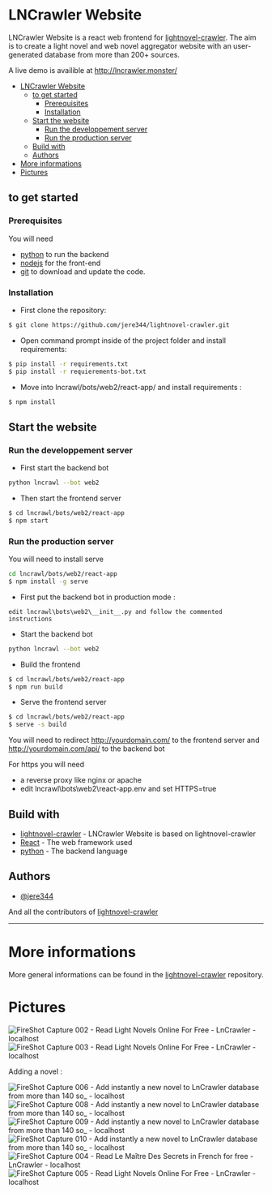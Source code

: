 # LNCrawler Website

LNCrawler Website is a react web frontend for [lightnovel-crawler](https://github.com/dipu-bd/lightnovel-crawler).
The aim is to create a light novel and web novel aggregator website with an user-generated database from more than 200+ sources.

A live demo is availible at http://lncrawler.monster/


- [LNCrawler Website](#lncrawler-website)
  - [to get started](#to-get-started)
    - [Prerequisites](#prerequisites)
    - [Installation](#installation)
  - [Start the website](#start-the-website)
    - [Run the developpement server](#run-the-developpement-server)
    - [Run the production server](#run-the-production-server)
  - [Build with](#build-with)
  - [Authors](#authors)
- [More informations](#more-informations)
- [Pictures](#pictures)
  
  
## to get started

### Prerequisites


You will need 
- [python](https://www.python.org/) to run the backend 
- [nodejs](https://nodejs.org/en/) for the front-end
- [git](https://git-scm.com/downloads) to download and update the code.


### Installation

- First clone the repository:

```bash
$ git clone https://github.com/jere344/lightnovel-crawler.git
```

- Open command prompt inside of the project folder and install requirements:

```bash
$ pip install -r requirements.txt
$ pip install -r requierements-bot.txt
```

- Move into lncrawl/bots/web2/react-app/ and install requirements :

```bash
$ npm install
```

## Start the website

### Run the developpement server

- First start the backend bot

```bash
python lncrawl --bot web2
```

- Then start the frontend server
```bash
$ cd lncrawl/bots/web2/react-app
$ npm start
```

### Run the production server
You will need to install serve
```bash
cd lncrawl/bots/web2/react-app
$ npm install -g serve
```

- First put the backend bot in production mode :
```
edit lncrawl\bots\web2\__init__.py and follow the commented instructions
```

- Start the backend bot
```bash
python lncrawl --bot web2
```

- Build the frontend
```bash
$ cd lncrawl/bots/web2/react-app
$ npm run build
```

- Serve the frontend server
```bash
$ cd lncrawl/bots/web2/react-app
$ serve -s build
```

You will need to redirect http://yourdomain.com/ to the frontend server and http://yourdomain.com/api/ to the backend bot


For https you will need 
- a reverse proxy like nginx or apache
- edit lncrawl\bots\web2\react-app\.env and set HTTPS=true



## Build with

* [lightnovel-crawler](https://github.com/dipu-bd/lightnovel-crawler) - LNCrawler Website is based on lightnovel-crawler
* [React](https://reactjs.org/) - The web framework used
* [python](https://www.python.org/) - The backend language



## Authors

* [@jere344](https://github.com/jere344)


And all the contributors of [lightnovel-crawler](https://github.com/dipu-bd/lightnovel-crawler)


___

# More informations

More general informations can be found in the [lightnovel-crawler](https://github.com/dipu-bd/lightnovel-crawler) repository.


# Pictures

![FireShot Capture 002 - Read Light Novels Online For Free - LnCrawler - localhost](https://user-images.githubusercontent.com/86294972/195616533-fd60cfc0-8ecf-4132-9738-db52a68567e8.png)
![FireShot Capture 003 - Read Light Novels Online For Free - LnCrawler - localhost](https://user-images.githubusercontent.com/86294972/195616566-92042fde-f414-4b00-ae0d-2cce81fe217a.png)


Adding a novel :

![FireShot Capture 006 - Add instantly a new novel to LnCrawler database from more than 140 so_ - localhost](https://user-images.githubusercontent.com/86294972/195616687-5788fd10-f6bd-4fcb-b520-a7eaa32affbd.png)
![FireShot Capture 008 - Add instantly a new novel to LnCrawler database from more than 140 so_ - localhost](https://user-images.githubusercontent.com/86294972/195616702-17187538-0164-4e9a-b183-3da4ba701d88.png)
![FireShot Capture 009 - Add instantly a new novel to LnCrawler database from more than 140 so_ - localhost](https://user-images.githubusercontent.com/86294972/195616958-3bf6a75c-0872-443e-a316-f3f00e1b8ac7.png)
![FireShot Capture 010 - Add instantly a new novel to LnCrawler database from more than 140 so_ - localhost](https://user-images.githubusercontent.com/86294972/195616741-dc5aa5c9-84d2-48e7-80b9-9134e93543a9.png)
![FireShot Capture 004 - Read Le Maître Des Secrets in French for free - LnCrawler - localhost](https://user-images.githubusercontent.com/86294972/195616756-4e6aba97-8689-4095-8c49-514b54a7180e.png)
![FireShot Capture 005 - Read Light Novels Online For Free - LnCrawler - localhost](https://user-images.githubusercontent.com/86294972/195616767-8d957bc4-644d-4709-a00b-61363f18e1ff.png)
